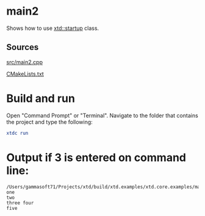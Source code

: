 # main2

Shows how to use [xtd::startup](https://gammasoft71.github.io/xtd/reference_guides/latest/startup_8h.html) class.

## Sources

[src/main2.cpp](src/main2.cpp)

[CMakeLists.txt](CMakeLists.txt)

# Build and run

Open "Command Prompt" or "Terminal". Navigate to the folder that contains the project and type the following:

```cmake
xtdc run
```

# Output if 3 is entered on command line:

```
/Users/gammasoft71/Projects/xtd/build/xtd.examples/xtd.core.examples/mains/main1/Debug/main2
one
two
three four
five
```
